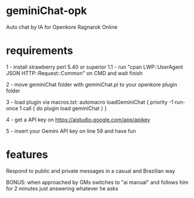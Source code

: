 # geminiChat-opk
Auto chat by IA for Openkore Ragnarok Online

# requirements
1 - install strawberry perl 5.40 or superior
1.1 - run "cpan LWP::UserAgent JSON HTTP::Request::Common" on CMD and wait finish

2 - move geminiChat folder with geminiChat.pl to your openkore plugin folder

3 - load plugin via macros.txt:
automacro loadGeminiChat {
    priority -1
    run-once 1
    call {
        do plugin load geminiChat
    }
}

4 - get a API key on https://aistudio.google.com/app/apikey

5 - insert your Gemini API key on line 59 and have fun


# features
Respond to public and private messages in a casual and Brazilian way

BONUS: when approached by GMs switches to "ai manual" and follows him for 2 minutes just answering whatever he asks
